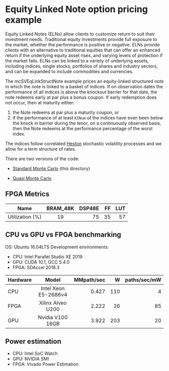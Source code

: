 #  Equity Linked Note option pricing example

Equity Linked Notes (ELNs) allow clients to customize return to suit their
investment needs. Traditional equity investments provide full exposure to
the market, whether the performance is positive or negative. ELNs provide
clients with an alternative to traditional equities that can offer an
enhanced return if the underlying equity asset rises, and varying levels
of protection if the market falls. ELNs can be linked to a variety of 
underlying assets, including indices, single stocks, portfolios of shares
and industry sectors, and can be expanded to include commodities and 
currencies.

The mcSVEqLinkStructNote example prices an equity-linked structured note
in which the note is linked to a basket of indices. If on observation dates
the performance of all indices is above the knockout barrier for that date, 
the note redeems early at par plus a bonus coupon. If early
redemption does not occur, then at maturity either:

1. the Note redeems at par plus a maturity coupon, or
2. if the performance of at least `KINum` of the indices have even been below
   the knock in barrier during the tenor, on a continuously observed basis,
   then the Note redeems at the performance percentage of the worst index.

The indices follow correlated [Heston](https://en.wikipedia.org/wiki/Heston_model)
stochastic volatility processes and we allow for a term structure of rates.

There are two versions of the code:

* [Standard Monte Carlo](.) (this directory)

* [Quasi Monte Carlo](../mcSVEqLinkStructNoteQ)

## FPGA Metrics

| Name            | BRAM_48K  | DSP48E  | FF  | LUT  |
|-----------------|:---------:|--------:|----:|-----:|
| Utilization (%) |  19       | 75      | 35  | 57   |

## CPU vs GPU vs FPGA benchmarking
OS: Ubuntu 16.04LTS
Development environments:
* CPU: Intel Parallel Studio XE 2019 
* GPU: CUDA 10.1, GCC 5.4.0
* FPGA: SDAccel 2018.3

| Hardware | Model                | MMpath/sec  | W   | paths/sec/mW  |
|----------|:--------------------:|------------:|----:|--------------:|
| CPU      | Intel Xeon E5-2686v4 | 0.427       | 110 | 4             |
| FPGA     | Xilinx Alveo U200    | 2.222       | 26  | 85            |
| GPU      | Nvidia V100 16GB     | 3.922       | 203 | 20            |

## Power estimation

* CPU: Intel SoC Watch
* GPU: NVIDIA SMI
* FPGA: Vivado Power Estimation



